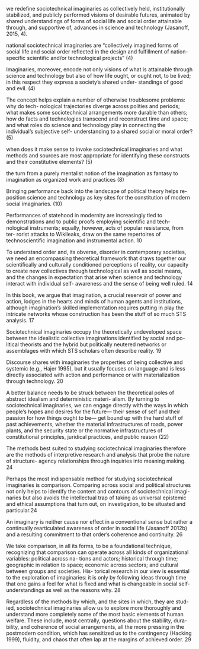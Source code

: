 we redefine sociotechnical imaginaries as collectively held, institutionally stabilized, and publicly performed visions of desirable futures, animated by shared understandings of forms of social life and social order attainable through, and supportive of, advances in science and technology (Jasanoff, 2015, 4).

national sociotechnical imaginaries are “collectively imagined forms of social life and social order reflected in the design and fulfillment of nation- specific scientific and/or technological projects” (4)

Imaginaries, moreover, encode not only visions of what is attainable through science and technology but also of how life ought, or ought not, to be lived; in this respect they express a society’s shared under- standings of good and evil. (4)

The concept helps explain a number of otherwise troublesome problems: why do tech- nological trajectories diverge across polities and periods; what makes some sociotechnical arrangements more durable than others; how do facts and technologies transcend and reconstruct time and space; and what roles do science and technology play in connecting the individual’s subjective self- understanding to a shared social or moral order? (5)

when does it make sense to invoke sociotechnical imaginaries and what methods and sources are most appropriate for identifying these constructs and their constitutive elements? (5)

the turn from a purely mentalist notion of the imagination as fantasy to imagination as organized work and practices (8)

Bringing performance back into the landscape of political theory helps re- position science and technology as key sites for the constitution of modern social imaginaries. (10) 

Performances of statehood in modernity are increasingly tied to demonstrations and to public proofs employing scientific and tech- nological instruments; equally, however, acts of popular resistance, from ter- rorist attacks to Wikileaks, draw on the same repertoires of technoscientific imagination and instrumental action. 10

To understand order and, its obverse, disorder in contemporary societies, we need an encompassing theoretical framework that draws together our scientifically and culturally conditioned perceptions of reality, our capacity to create new collectives through technological as well as social means, and the changes in expectation that arise when science and technology interact with individual self- awareness and the sense of being well ruled. 14

In this book, we argue that imagination, a crucial reservoir of power and action, lodges in the hearts and minds of human agents and institutions, although imagination’s skilled implementation requires putting in play the intricate networks whose construction has been the stuff of so much STS analysis. 17

Sociotechnical imaginaries occupy the theoretically undeveloped space between the idealistic collective imaginations identified by social and po- litical theorists and the hybrid but politically neutered networks or assemblages with which STS scholars often describe reality. 19

Discourse shares with imaginaries the properties of being collective and systemic (e.g., Hajer 1995), but it usually focuses on language and is less directly associated with action and performance or with materialization through technology. 20

A better balance needs to be struck between the theoretical poles of abstract idealism and deterministic materi- alism. By turning to sociotechnical imaginaries, we can engage directly with the ways in which people’s hopes and desires for the future— their sense of self and their passion for how things ought to be— get bound up with the hard stuff of past achievements, whether the material infrastructures of roads, power plants, and the security state or the normative infrastructures of constitutional principles, juridical practices, and public reason (22) 

The methods best suited to studying sociotechnical imaginaries therefore are the methods of interpretive research and analysis that probe the nature of structure- agency relationships through inquiries into meaning making. 24

Perhaps the most indispensable method for studying sociotechnical imaginaries is comparison. Comparing across social and political structures not only helps to identify the content and contours of sociotechnical imagi- naries but also avoids the intellectual trap of taking as universal epistemic and ethical assumptions that turn out, on investigation, to be situated and particular.24 

An imaginary is neither cause nor effect in a conventional sense but rather a continually rearticulated awareness of order in social life (Jasanoff 2012b) and a resulting commitment to that order’s coherence and continuity. 26

We take comparison, in all its forms, to be a foundational technique, recognizing that comparison can operate across all kinds of organizational variables: political across na- tions and actors; historical through time; geographic in relation to space; economic across sectors; and cultural between groups and societies. His- torical research in our view is essential to the exploration of imaginaries: it is only by following ideas through time that one gains a feel for what is fixed and what is changeable in social self- understandings as well as the reasons why. 28 


Regardless of the methods by which, and the sites in which, they are stud- ied, sociotechnical imaginaries allow us to explore more thoroughly and understand more completely some of the most basic elements of human welfare. These include, most centrally, questions about the stability, dura- bility, and coherence of social arrangements, all the more pressing in the postmodern condition, which has sensitized us to the contingency (Hacking 1999), fluidity, and chaos that often lap at the margins of achieved order. 29


